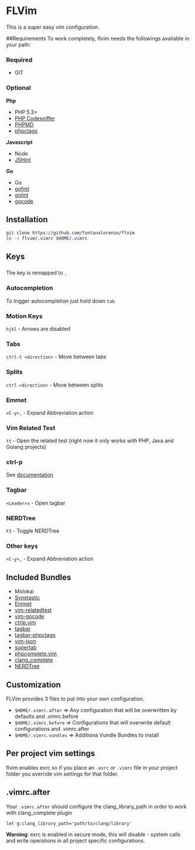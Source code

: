 # FLVim
This is a super easy *vim* configuration. 


##Requirements
To work completely, flvim needs the followings available in your path:
### Required
- GIT

### Optional

**Php**
- PHP 5.3+
- [PHP Codesniffer](https://github.com/squizlabs/PHP_CodeSniffer)
- [PHPMD](https://github.com/phpmd/phpmd)
- [phpctags](https://github.com/vim-php/phpctags)

**Javascript**
- Node
- [JSHint](http://www.jshint.com/install/)

**Go**
- Go
- [gofmt](http://golang.org/cmd/gofmt/)
- [golint](https://github.com/golang/lint)
- [gocode](https://github.com/nsf/gocode)

## Installation
```bash
git clone https://github.com/fontanalorenzo/flvim
ln -s flvim/.vimrc $HOME/.vimrc
```
## Keys

### <leader>
The <leader> key is remapped to `,` 

### Autocompletion
To trigger autocompletion just hold down `tab`

### Motion Keys
```hjkl``` - Arrows are disabled

### Tabs
```ctrl-t <direction>``` - Move between tabs

### Splits
```ctrl-<direction>``` - Move between splits

### Emmet
```<C-y>,``` - Expand Abbreviation action

### Vim Related Test
```tt``` - Open the related test (right now it only works with PHP, Java and Golang projects)

### ctrl-p
See [documentation](https://github.com/kien/ctrlp.vim/blob/master/readme.md)

### Tagbar
```<Leader>x``` - Open tagbar

### NERDTree
```F3``` - Toggle NERDTree

### Other keys
```<C-y>,``` - Expand Abbreviation action

## Included Bundles
- Molokai
- [Synstastic](https://github.com/scrooloose/syntastic)
- [Emmet](https://github.com/mattn/emmet-vim)
- [vim-relatedtest](https://github.com/wdalmut/vim-relatedtest)
- [vim-gocode](https://github.com/Blackrush/vim-gocode)
- [ctrlp.vim](https://github.com/kien/ctrlp.vim)
- [tagbar](https://github.com/majutsushi/tagbar)
- [tagbar-phpctags](https://github.com/vim-php/tagbar-phpctags.vim)
- [vim-json](https://github.com/elzr/vim-json)
- [supertab](https://github.com/ervandew/supertab)
- [phpcomplete.vim](https://github.com/shawncplus/phpcomplete.vim)
- [clang_complete](https://github.com/Rip-Rip/clang_complete)
- [NERDTree](https://github.com/scrooloose/nerdtree)

## Customization
FLVim provides 3 files to put into your own configuration.
- ```$HOME/.vimrc.after```    => Any configuration that will be overwritten by defaults and .vimrc.before
- ```$HOME/.vimrc.before```   => Configurations that will overwrite default configurations and .vimrc.after
- ```$HOME/.vimrc.vundles```  => Additiona Vundle Bundles to install 

## Per project vim settings
flvim enables exrc so if you place an ```.exrc``` or ```.vimrc```  file in your project folder you override vim settings
for that folder.

## .vimrc.after
Your `.vimrc.after` should configure the clang_library_path in order to work with clang_complete plugin

```
let g:clang_library_path='path/to/clang/library'
```


**Warning**: exrc is enabled in secure mode, this will disable - system calls and write operations in all project specific configurations.     
